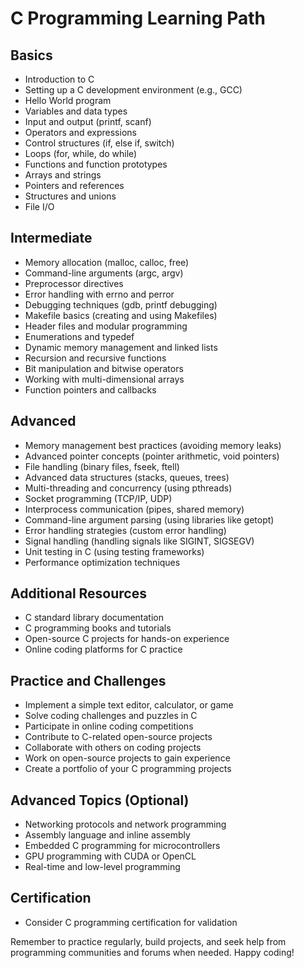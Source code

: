 # C Programming Learning Path

## Basics
- Introduction to C
- Setting up a C development environment (e.g., GCC)
- Hello World program
- Variables and data types
- Input and output (printf, scanf)
- Operators and expressions
- Control structures (if, else if, switch)
- Loops (for, while, do while)
- Functions and function prototypes
- Arrays and strings
- Pointers and references
- Structures and unions
- File I/O

## Intermediate
- Memory allocation (malloc, calloc, free)
- Command-line arguments (argc, argv)
- Preprocessor directives
- Error handling with errno and perror
- Debugging techniques (gdb, printf debugging)
- Makefile basics (creating and using Makefiles)
- Header files and modular programming
- Enumerations and typedef
- Dynamic memory management and linked lists
- Recursion and recursive functions
- Bit manipulation and bitwise operators
- Working with multi-dimensional arrays
- Function pointers and callbacks

## Advanced
- Memory management best practices (avoiding memory leaks)
- Advanced pointer concepts (pointer arithmetic, void pointers)
- File handling (binary files, fseek, ftell)
- Advanced data structures (stacks, queues, trees)
- Multi-threading and concurrency (using pthreads)
- Socket programming (TCP/IP, UDP)
- Interprocess communication (pipes, shared memory)
- Command-line argument parsing (using libraries like getopt)
- Error handling strategies (custom error handling)
- Signal handling (handling signals like SIGINT, SIGSEGV)
- Unit testing in C (using testing frameworks)
- Performance optimization techniques

## Additional Resources
- C standard library documentation
- C programming books and tutorials
- Open-source C projects for hands-on experience
- Online coding platforms for C practice

## Practice and Challenges
- Implement a simple text editor, calculator, or game
- Solve coding challenges and puzzles in C
- Participate in online coding competitions
- Contribute to C-related open-source projects
- Collaborate with others on coding projects
- Work on open-source projects to gain experience
- Create a portfolio of your C programming projects

## Advanced Topics (Optional)
- Networking protocols and network programming
- Assembly language and inline assembly
- Embedded C programming for microcontrollers
- GPU programming with CUDA or OpenCL
- Real-time and low-level programming

## Certification
- Consider C programming certification for validation

Remember to practice regularly, build projects, and seek help from programming communities and forums when needed. Happy coding!

